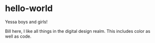 # hello-world

Yessa boys and girls!

Bill here, I like all things in the digital design realm. This includes color as well as code.
